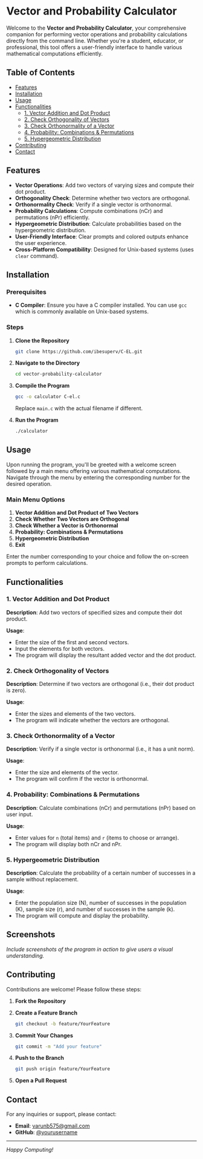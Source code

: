 # Vector and Probability Calculator

Welcome to the **Vector and Probability Calculator**, your comprehensive companion for performing vector operations and probability calculations directly from the command line. Whether you're a student, educator, or professional, this tool offers a user-friendly interface to handle various mathematical computations efficiently.

## Table of Contents

- [Features](#features)
- [Installation](#installation)
- [Usage](#usage)
- [Functionalities](#functionalities)
  - [1. Vector Addition and Dot Product](#1-vector-addition-and-dot-product)
  - [2. Check Orthogonality of Vectors](#2-check-orthogonality-of-vectors)
  - [3. Check Orthonormality of a Vector](#3-check-orthonormality-of-a-vector)
  - [4. Probability: Combinations & Permutations](#4-probability-combinations--permutations)
  - [5. Hypergeometric Distribution](#5-hypergeometric-distribution)
- [Contributing](#contributing)
- [Contact](#contact)

## Features

- **Vector Operations**: Add two vectors of varying sizes and compute their dot product.
- **Orthogonality Check**: Determine whether two vectors are orthogonal.
- **Orthonormality Check**: Verify if a single vector is orthonormal.
- **Probability Calculations**: Compute combinations (nCr) and permutations (nPr) efficiently.
- **Hypergeometric Distribution**: Calculate probabilities based on the hypergeometric distribution.
- **User-Friendly Interface**: Clear prompts and colored outputs enhance the user experience.
- **Cross-Platform Compatibility**: Designed for Unix-based systems (uses `clear` command).

## Installation

### Prerequisites

- **C Compiler**: Ensure you have a C compiler installed. You can use `gcc` which is commonly available on Unix-based systems.

### Steps

1. **Clone the Repository**

   ```bash
   git clone https://github.com/ibesuperv/C-EL.git
   ```

2. **Navigate to the Directory**

   ```bash
   cd vector-probability-calculator
   ```

3. **Compile the Program**

   ```bash
   gcc -o calculator C-el.c
   ```

   Replace `main.c` with the actual filename if different.

4. **Run the Program**

   ```bash
   ./calculator
   ```

## Usage

Upon running the program, you'll be greeted with a welcome screen followed by a main menu offering various mathematical computations. Navigate through the menu by entering the corresponding number for the desired operation.

### Main Menu Options

1. **Vector Addition and Dot Product of Two Vectors**
2. **Check Whether Two Vectors are Orthogonal**
3. **Check Whether a Vector is Orthonormal**
4. **Probability: Combinations & Permutations**
5. **Hypergeometric Distribution**
0. **Exit**

Enter the number corresponding to your choice and follow the on-screen prompts to perform calculations.

## Functionalities

### 1. Vector Addition and Dot Product

**Description**: Add two vectors of specified sizes and compute their dot product.

**Usage**:
- Enter the size of the first and second vectors.
- Input the elements for both vectors.
- The program will display the resultant added vector and the dot product.

### 2. Check Orthogonality of Vectors

**Description**: Determine if two vectors are orthogonal (i.e., their dot product is zero).

**Usage**:
- Enter the sizes and elements of the two vectors.
- The program will indicate whether the vectors are orthogonal.

### 3. Check Orthonormality of a Vector

**Description**: Verify if a single vector is orthonormal (i.e., it has a unit norm).

**Usage**:
- Enter the size and elements of the vector.
- The program will confirm if the vector is orthonormal.

### 4. Probability: Combinations & Permutations

**Description**: Calculate combinations (nCr) and permutations (nPr) based on user input.

**Usage**:
- Enter values for `n` (total items) and `r` (items to choose or arrange).
- The program will display both nCr and nPr.

### 5. Hypergeometric Distribution

**Description**: Calculate the probability of a certain number of successes in a sample without replacement.

**Usage**:
- Enter the population size (N), number of successes in the population (K), sample size (r), and number of successes in the sample (k).
- The program will compute and display the probability.

## Screenshots

*Include screenshots of the program in action to give users a visual understanding.*



## Contributing

Contributions are welcome! Please follow these steps:

1. **Fork the Repository**

2. **Create a Feature Branch**

   ```bash
   git checkout -b feature/YourFeature
   ```

3. **Commit Your Changes**

   ```bash
   git commit -m "Add your feature"
   ```

4. **Push to the Branch**

   ```bash
   git push origin feature/YourFeature
   ```

5. **Open a Pull Request**


## Contact

For any inquiries or support, please contact:

- **Email**: varunb575@gmail.com
- **GitHub**: [@yourusername](https://github.com/ibesuperv)

---

*Happy Computing!*
